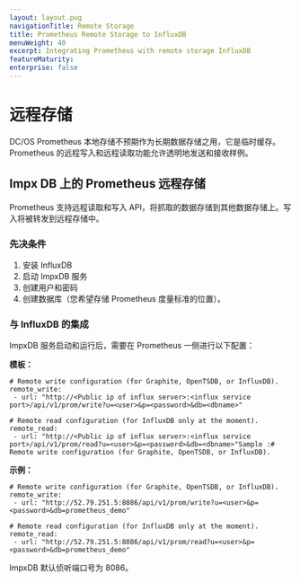 ```yaml
---
layout: layout.pug
navigationTitle: Remote Storage
title: Prometheus Remote Storage to InfluxDB
menuWeight: 40
excerpt: Integrating Prometheus with remote storage InfluxDB
featureMaturity:
enterprise: false
---
```


# 远程存储

DC/OS Prometheus 本地存储不预期作为长期数据存储之用，它是临时缓存。Prometheus 的远程写入和远程读取功能允许透明地发送和接收样例。

## Impx DB 上的 Prometheus 远程存储

Prometheus 支持远程读取和写入 API，将抓取的数据存储到其他数据存储上。写入将被转发到远程存储中。


### 先决条件

 1. 安装 InfluxDB
 2. 启动 ImpxDB 服务
 3. 创建用户和密码
 3. 创建数据库（您希望存储 Prometheus 度量标准的位置）。

### 与 InfluxDB 的集成

 ImpxDB 服务启动和运行后，需要在 Prometheus 一侧进行以下配置：

**模板：**

```
# Remote write configuration (for Graphite, OpenTSDB, or InfluxDB).
remote_write:
 - url: "http://<Public ip of influx server>:<influx service port>/api/v1/prom/write?u=<user>&p=<password>&db=<dbname>"

# Remote read configuration (for InfluxDB only at the moment).
remote_read:
 - url: "http://<Public ip of influx server>:<influx service port>/api/v1/prom/read?u=<user>&p=<password>&db=<dbname>"Sample :# Remote write configuration (for Graphite, OpenTSDB, or InfluxDB).
```

**示例：**

```
# Remote write configuration (for Graphite, OpenTSDB, or InfluxDB).
remote_write:
 - url: "http://52.79.251.5:8086/api/v1/prom/write?u=<user>&p=<password>&db=prometheus_demo"

# Remote read configuration (for InfluxDB only at the moment).
remote_read:
 - url: "http://52.79.251.5:8086/api/v1/prom/read?u=<user>&p=<password>&db=prometheus_demo"
```

ImpxDB 默认侦听端口号为 8086。
